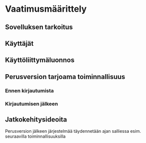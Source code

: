 # Vaatimusmäärittely

## Sovelluksen tarkoitus


## Käyttäjät


## Käyttöliittymäluonnos



## Perusversion tarjoama toiminnallisuus

### Ennen kirjautumista


### Kirjautumisen jälkeen


## Jatkokehitysideoita

Perusversion jälkeen järjestelmää täydennetään ajan salliessa esim. seuraavilla toiminnallisuuksilla

